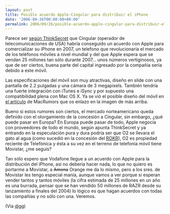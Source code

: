 ```yaml
---
layout: post
title: Posible acuerdo Apple-Cingular para distribuir el iPhone
date: '2006-09-26T00:00:00+00:00'
permalink: 2006/09/26/posible-acuerdo-apple-cingular-para-distribuir-el-iphone/
---
```

<a href="http://www.macrumors.com/pages/2006/09/20060913215342.shtml"><img style="float:right; margin:0 0 10px 10px;cursor:pointer; cursor:hand;" src="http://photos1.blogger.com/blogger2/4553/2422/1600/pict05_iphone_r02b.jpg" border="0" alt="" /></a>Parece ser <a href="http://www.thinksecret.com/news/0609cingulariphone.html">según ThinkSecret</a> que Cingular (operador de telecomunicaciones de USA) habría conseguido un acuerdo con Apple para comercializar su iPhone en 2007, un telefono que revolucionaría el mercado de los teléfonos móviles a nivel mundial y del que Apple espera que se vendan 25 millones tan sólo durante 2007... unos números vertiginosos, ya que de ser ciertos, buena parte del capital ingresado por la compañía sería debido a este móvil.

Las especificaciones del móvil son muy atractivas, diseño en slide con una pantalla de 2.2 pulgadas y una cámara de 3 megapixels.
También tendría una fuerte integración con iTunes e iSync y por supuesto una compatibilidad plena con Mac OS X. Ya se vió el posible diseño del móvil en <a href="http://www.macrumors.com/pages/2006/09/20060913215342.shtml">el artículo</a> de MacRumors que os enlazo en la imagen de más arriba.

Bueno si estos rumores son ciertos, el mercado norteamericano queda definido con el otorgamiento de la concesión a Cingular, sin embargo, ¿qué puede pasar en Europa? En Europa puede pasar de todo, Apple negocia con proveedores de todo el mundo, según apunta ThinkSecret y ya entrando en la especulación pura y dura podría ser que O2 se llevara el gato al agua (como sucedió en la concesión del <a href="http://en.wikipedia.org/wiki/Motorola_ROKR">ROKR</a>), O2 es propiedad reciente de Telefónica y ésta a su vez en el terreno de telefonía móvil tiene Movistar, ¿me seguís?

Tan sólo espero que Vodafone llegue a un acuerdo con Apple para la distribución del iPhone, así no debería hacer nada, lo que no quiero es portarme a Movistar, a <s>Amena</s> Orange me da lo mismo, pero a los sres. de Movistar les tengo especial manía, aunque vamos a ver porque si esperan vender tantos y tantos móviles (la cifra estimada de 25 millones en un año es una burrada, pensar que se han vendido 50 millones de RAZR desde su lanzamiento a finales del 2004) lo lógico es que hagan acuerdos con todas las compañías y no sólo con una. Veremos.

(Vía <a href="http://digg.com/apple/Apple_Projects_25_Mil_iPhones_in_2007">digg</a>)
